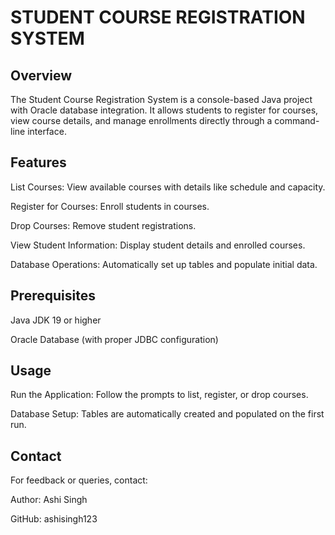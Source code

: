 # **STUDENT COURSE REGISTRATION SYSTEM**

## **Overview**

The Student Course Registration System is a console-based Java project with Oracle database integration. It allows students to register for courses, view course details, and manage enrollments directly through a command-line interface.

## **Features**

List Courses: View available courses with details like schedule and capacity.

Register for Courses: Enroll students in courses.

Drop Courses: Remove student registrations.

View Student Information: Display student details and enrolled courses.

Database Operations: Automatically set up tables and populate initial data.

## **Prerequisites**

Java JDK 19 or higher

Oracle Database (with proper JDBC configuration)

## **Usage**

Run the Application: Follow the prompts to list, register, or drop courses.

Database Setup: Tables are automatically created and populated on the first run.

## **Contact**

For feedback or queries, contact:

Author: Ashi Singh

GitHub: ashisingh123

